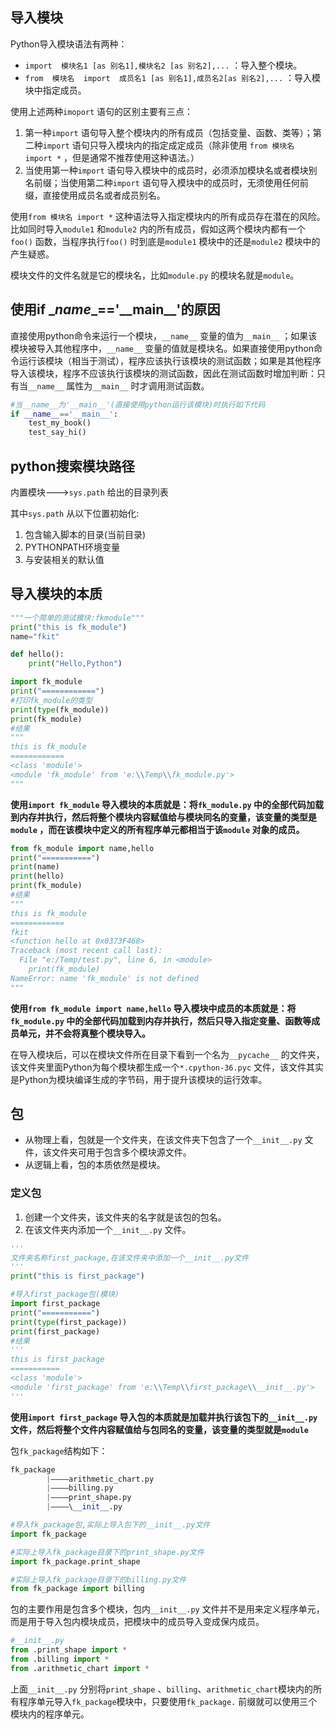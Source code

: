## 导入模块

Python导入模块语法有两种：

- `import  模块名1 [as 别名1],模块名2 [as 别名2],...` ：导入整个模块。
- `from  模块名  import  成员名1 [as 别名1],成员名2[as 别名2],...` ：导入模块中指定成员。

使用上述两种`imoport` 语句的区别主要有三点：

1. 第一种`import` 语句导入整个模块内的所有成员（包括变量、函数、类等）；第二种`import` 语句只导入模块内的指定成定成员（除非使用 `from 模块名 import *` ，但是通常不推荐使用这种语法。）
2. 当使用第一种`import` 语句导入模块中的成员时，必须添加模块名或者模块别名前缀；当使用第二种`import` 语句导入模块中的成员时，无须使用任何前缀，直接使用成员名或者成员别名。

使用`from 模块名 import *` 这种语法导入指定模块内的所有成员存在潜在的风险。比如同时导入`module1` 和`module2` 内的所有成员，假如这两个模块内都有一个`foo()` 函数，当程序执行`foo()` 时到底是`module1` 模块中的还是`module2` 模块中的产生疑惑。



模块文件的文件名就是它的模块名，比如`module.py` 的模块名就是`module`。



## 使用if \__name__=='\_\_main\_\_'的原因

直接使用python命令来运行一个模块，`__name__` 变量的值为`__main__` ；如果该模块被导入其他程序中，`__name__` 变量的值就是模块名。如果直接使用python命令运行该模块（相当于测试），程序应该执行该模块的测试函数；如果是其他程序导入该模块，程序不应该执行该模块的测试函数，因此在测试函数时增加判断：只有当`__name__` 属性为`__main__` 时才调用测试函数。

```python
#当__name__为'__main__'(直接使用python运行该模块)时执行如下代码
if __name__=='__main__':
    test_my_book()
    test_say_hi()
```



## python搜索模块路径

内置模块--->`sys.path` 给出的目录列表

其中`sys.path` 从以下位置初始化:

1. 包含输入脚本的目录(当前目录)
2. PYTHONPATH环境变量
3. 与安装相关的默认值



## 导入模块的本质

```python
"""一个简单的测试模块:fkmodule"""
print("this is fk_module")
name="fkit"

def hello():
    print("Hello,Python")
```



```python
import fk_module
print("============")
#打印fk_module的类型
print(type(fk_module))
print(fk_module)
#结果
"""
this is fk_module
============
<class 'module'>
<module 'fk_module' from 'e:\\Temp\\fk_module.py'>
"""
```

**使用`import fk_module` 导入模块的本质就是：将`fk_module.py` 中的全部代码加载到内存并执行，然后将整个模块内容赋值给与模块同名的变量，该变量的类型是`module` ，而在该模块中定义的所有程序单元都相当于该`module` 对象的成员。**



```python
from fk_module import name,hello
print("===========")
print(name)
print(hello)
print(fk_module)
#结果
"""
this is fk_module
============
fkit
<function hello at 0x0373F468>      
Traceback (most recent call last):  
  File "e:/Temp/test.py", line 6, in <module>
    print(fk_module)
NameError: name 'fk_module' is not defined
"""
```

**使用`from fk_module import name,hello` 导入模块中成员的本质就是：将`fk_module.py` 中的全部代码加载到内存并执行，然后只导入指定变量、函数等成员单元，并不会将真整个模块导入。**



在导入模块后，可以在模块文件所在目录下看到一个名为`__pycache__` 的文件夹，该文件夹里面Python为每个模块都生成一个`*.cpython-36.pyc` 文件，该文件其实是Python为模块编译生成的字节码，用于提升该模块的运行效率。



## 包

- 从物理上看，包就是一个文件夹，在该文件夹下包含了一个`__init__.py` 文件，该文件夹可用于包含多个模块源文件。
- 从逻辑上看，包的本质依然是模块。

### 定义包

1. 创建一个文件夹，该文件夹的名字就是该包的包名。
2. 在该文件夹内添加一个`__init__.py` 文件。

```python
'''
文件夹名称first_package,在该文件夹中添加一个__init__.py文件
'''
print("this is first_package")
```

```python
#导入first_package包(模块)
import first_package
print("===========")
print(type(first_package))
print(first_package)
#结果
'''
this is first_package
===========
<class 'module'>
<module 'first_package' from 'e:\\Temp\\first_package\\__init__.py'>
'''
```

**使用`import first_package` 导入包的本质就是加载并执行该包下的`__init__.py`文件，然后将整个文件内容赋值给与包同名的变量，该变量的类型就是`module`**



包`fk_package`结构如下：

```python
fk_package
		|————arithmetic_chart.py
		|————billing.py
		|————print_shape.py
		|————\__init__.py
```

```python
#导入fk_package包,实际上导入包下的__init__.py文件
import fk_package

#实际上导入fk_package目录下的print_shape.py文件
import fk_package.print_shape

#实际上导入fk_package目录下的billing.py文件
from fk_package import billing
```



包的主要作用是包含多个模块，包内`__init__.py` 文件并不是用来定义程序单元，而是用于导入包内模块成员，把模块中的成员导入变成保内成员。

```python
#__init__.py
from .print_shape import *
from .billing import *
from .arithmetic_chart import *
```

上面`__init__.py` 分别将`print_shape` 、`billing`、`arithmetic_chart`模块内的所有程序单元导入`fk_package`模块中，只要使用`fk_package.` 前缀就可以使用三个模块内的程序单元。